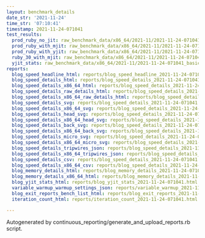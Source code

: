 ```yaml
---
layout: benchmark_details
date_str: '2021-11-24'
time_str: '07:10:41'
timestamp: 2021-11-24-071041
test_results:
  prod_ruby_no_jit: raw_benchmark_data/x86_64/2021-11/2021-11-24-071041_basic_benchmark_prod_ruby_no_jit.json
  prod_ruby_with_mjit: raw_benchmark_data/x86_64/2021-11/2021-11-24-071041_basic_benchmark_prod_ruby_with_mjit.json
  prod_ruby_with_yjit: raw_benchmark_data/x86_64/2021-11/2021-11-24-071041_basic_benchmark_prod_ruby_with_yjit.json
  ruby_30_with_mjit: raw_benchmark_data/x86_64/2021-11/2021-11-24-071041_basic_benchmark_ruby_30_with_mjit.json
  yjit_stats: raw_benchmark_data/x86_64/2021-11/2021-11-24-071041_basic_benchmark_yjit_stats.json
reports:
  blog_speed_headline_html: reports/blog_speed_headline_2021-11-24-071041.html
  blog_speed_details_html: reports/blog_speed_details_2021-11-24-071041.html
  blog_speed_details_x86_64_html: reports/blog_speed_details_2021-11-24-071041.x86_64.html
  blog_speed_details_raw_details_html: reports/blog_speed_details_2021-11-24-071041.raw_details.html
  blog_speed_details_x86_64_raw_details_html: reports/blog_speed_details_2021-11-24-071041.x86_64.raw_details.html
  blog_speed_details_svg: reports/blog_speed_details_2021-11-24-071041.svg
  blog_speed_details_x86_64_svg: reports/blog_speed_details_2021-11-24-071041.x86_64.svg
  blog_speed_details_head_svg: reports/blog_speed_details_2021-11-24-071041.head.svg
  blog_speed_details_x86_64_head_svg: reports/blog_speed_details_2021-11-24-071041.x86_64.head.svg
  blog_speed_details_back_svg: reports/blog_speed_details_2021-11-24-071041.back.svg
  blog_speed_details_x86_64_back_svg: reports/blog_speed_details_2021-11-24-071041.x86_64.back.svg
  blog_speed_details_micro_svg: reports/blog_speed_details_2021-11-24-071041.micro.svg
  blog_speed_details_x86_64_micro_svg: reports/blog_speed_details_2021-11-24-071041.x86_64.micro.svg
  blog_speed_details_tripwires_json: reports/blog_speed_details_2021-11-24-071041.tripwires.json
  blog_speed_details_x86_64_tripwires_json: reports/blog_speed_details_2021-11-24-071041.x86_64.tripwires.json
  blog_speed_details_csv: reports/blog_speed_details_2021-11-24-071041.csv
  blog_speed_details_x86_64_csv: reports/blog_speed_details_2021-11-24-071041.x86_64.csv
  blog_memory_details_html: reports/blog_memory_details_2021-11-24-071041.html
  blog_memory_details_x86_64_html: reports/blog_memory_details_2021-11-24-071041.x86_64.html
  blog_yjit_stats_html: reports/blog_yjit_stats_2021-11-24-071041.html
  variable_warmup_warmup_settings_json: reports/variable_warmup_2021-11-24-071041.warmup_settings.json
  blog_exit_reports_bench_list_html: reports/blog_exit_reports_2021-11-24-071041.bench_list.html
  iteration_count_html: reports/iteration_count_2021-11-24-071041.html

---
```

Autogenerated by continuous_reporting/generate_and_upload_reports.rb script.
